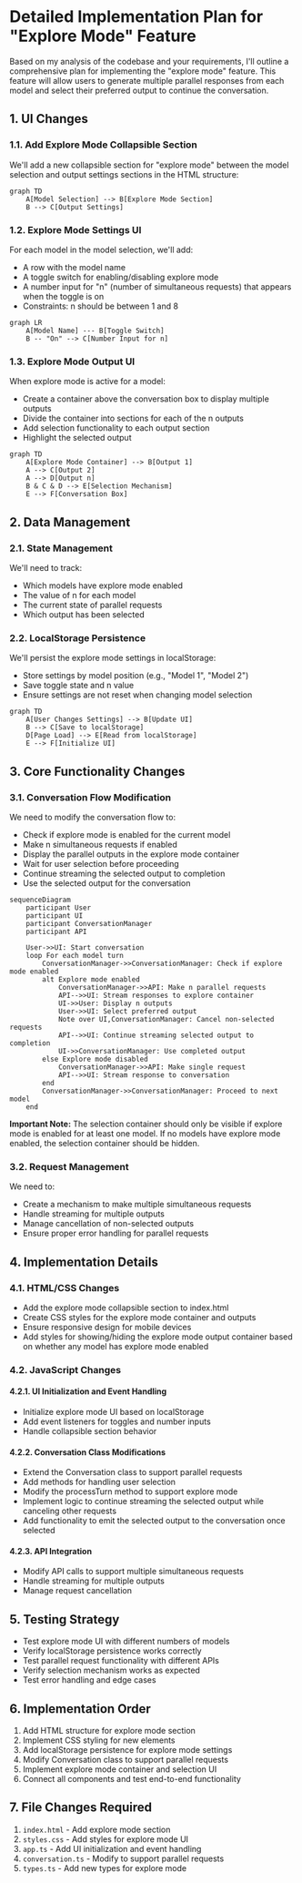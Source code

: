 # Detailed Implementation Plan for "Explore Mode" Feature

Based on my analysis of the codebase and your requirements, I'll outline a comprehensive plan for implementing the "explore mode" feature. This feature will allow users to generate multiple parallel responses from each model and select their preferred output to continue the conversation.

## 1. UI Changes

### 1.1. Add Explore Mode Collapsible Section

We'll add a new collapsible section for "explore mode" between the model selection and output settings sections in the HTML structure:

```mermaid
graph TD
    A[Model Selection] --> B[Explore Mode Section]
    B --> C[Output Settings]
```

### 1.2. Explore Mode Settings UI

For each model in the model selection, we'll add:
- A row with the model name
- A toggle switch for enabling/disabling explore mode
- A number input for "n" (number of simultaneous requests) that appears when the toggle is on
- Constraints: n should be between 1 and 8

```mermaid
graph LR
    A[Model Name] --- B[Toggle Switch]
    B -- "On" --> C[Number Input for n]
```

### 1.3. Explore Mode Output UI

When explore mode is active for a model:
- Create a container above the conversation box to display multiple outputs
- Divide the container into sections for each of the n outputs
- Add selection functionality to each output section
- Highlight the selected output

```mermaid
graph TD
    A[Explore Mode Container] --> B[Output 1]
    A --> C[Output 2]
    A --> D[Output n]
    B & C & D --> E[Selection Mechanism]
    E --> F[Conversation Box]
```

## 2. Data Management

### 2.1. State Management

We'll need to track:
- Which models have explore mode enabled
- The value of n for each model
- The current state of parallel requests
- Which output has been selected

### 2.2. LocalStorage Persistence

We'll persist the explore mode settings in localStorage:
- Store settings by model position (e.g., "Model 1", "Model 2")
- Save toggle state and n value
- Ensure settings are not reset when changing model selection

```mermaid
graph TD
    A[User Changes Settings] --> B[Update UI]
    B --> C[Save to localStorage]
    D[Page Load] --> E[Read from localStorage]
    E --> F[Initialize UI]
```

## 3. Core Functionality Changes

### 3.1. Conversation Flow Modification

We need to modify the conversation flow to:
- Check if explore mode is enabled for the current model
- Make n simultaneous requests if enabled
- Display the parallel outputs in the explore mode container
- Wait for user selection before proceeding
- Continue streaming the selected output to completion
- Use the selected output for the conversation

```mermaid
sequenceDiagram
    participant User
    participant UI
    participant ConversationManager
    participant API
    
    User->>UI: Start conversation
    loop For each model turn
        ConversationManager->>ConversationManager: Check if explore mode enabled
        alt Explore mode enabled
            ConversationManager->>API: Make n parallel requests
            API-->>UI: Stream responses to explore container
            UI->>User: Display n outputs
            User->>UI: Select preferred output
            Note over UI,ConversationManager: Cancel non-selected requests
            API-->>UI: Continue streaming selected output to completion
            UI->>ConversationManager: Use completed output
        else Explore mode disabled
            ConversationManager->>API: Make single request
            API-->>UI: Stream response to conversation
        end
        ConversationManager->>ConversationManager: Proceed to next model
    end
```

**Important Note:** The selection container should only be visible if explore mode is enabled for at least one model. If no models have explore mode enabled, the selection container should be hidden.

### 3.2. Request Management

We need to:
- Create a mechanism to make multiple simultaneous requests
- Handle streaming for multiple outputs
- Manage cancellation of non-selected outputs
- Ensure proper error handling for parallel requests

## 4. Implementation Details

### 4.1. HTML/CSS Changes

- Add the explore mode collapsible section to index.html
- Create CSS styles for the explore mode container and outputs
- Ensure responsive design for mobile devices
- Add styles for showing/hiding the explore mode output container based on whether any model has explore mode enabled

### 4.2. JavaScript Changes

#### 4.2.1. UI Initialization and Event Handling

- Initialize explore mode UI based on localStorage
- Add event listeners for toggles and number inputs
- Handle collapsible section behavior

#### 4.2.2. Conversation Class Modifications

- Extend the Conversation class to support parallel requests
- Add methods for handling user selection
- Modify the processTurn method to support explore mode
- Implement logic to continue streaming the selected output while canceling other requests
- Add functionality to emit the selected output to the conversation once selected

#### 4.2.3. API Integration

- Modify API calls to support multiple simultaneous requests
- Handle streaming for multiple outputs
- Manage request cancellation

## 5. Testing Strategy

- Test explore mode UI with different numbers of models
- Verify localStorage persistence works correctly
- Test parallel request functionality with different APIs
- Verify selection mechanism works as expected
- Test error handling and edge cases

## 6. Implementation Order

1. Add HTML structure for explore mode section
2. Implement CSS styling for new elements
3. Add localStorage persistence for explore mode settings
4. Modify Conversation class to support parallel requests
5. Implement explore mode container and selection UI
6. Connect all components and test end-to-end functionality

## 7. File Changes Required

1. `index.html` - Add explore mode section
2. `styles.css` - Add styles for explore mode UI
3. `app.ts` - Add UI initialization and event handling
4. `conversation.ts` - Modify to support parallel requests
5. `types.ts` - Add new types for explore mode